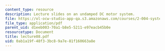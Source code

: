 ```yaml
---
content_type: resource
description: Lecture slides on an undamped DC motor system.
file: https://ol-ocw-studio-app-qa.s3.amazonaws.com/courses/2-004-systems-modeling-and-control-ii-fall-2007/0ab1a19f48f33bc89a7e81f160663a8e_lecture08.pdf
file_type: application/pdf
parent_uid: d1eeb003-70a1-b8e5-5211-e97eacb45b0e
resourcetype: Document
title: lecture08.pdf
uid: 0ab1a19f-48f3-3bc8-9a7e-81f160663a8e
---
```

